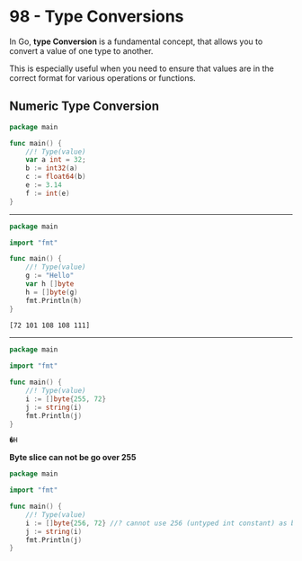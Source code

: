 # 98 - Type Conversions
In Go, **type Conversion** is a fundamental concept, that allows you to convert a value of one type to another.

This is especially useful when you need to ensure that values are in the correct format for various operations or functions.

## Numeric Type Conversion
```go
package main

func main() {
	//! Type(value)
	var a int = 32;
	b := int32(a)
	c := float64(b)
	e := 3.14
	f := int(e)
}
```

-------------------------------------------------------------------------------------------------------------------------------

```go
package main

import "fmt"

func main() {
	//! Type(value)
	g := "Hello"
	var h []byte
	h = []byte(g)
	fmt.Println(h)
}
```
```bash
[72 101 108 108 111]
```

-------------------------------------------------------------------------------------------------------------------------------

```go
package main

import "fmt"

func main() {
	//! Type(value)
	i := []byte{255, 72}
	j := string(i)
	fmt.Println(j)
}
```
```bash
�H
```

**Byte slice can not be go over 255**
```go
package main

import "fmt"

func main() {
	//! Type(value)
	i := []byte{256, 72} //? cannot use 256 (untyped int constant) as byte value in array or slice literal (overflows)
	j := string(i)
	fmt.Println(j)
}
```